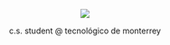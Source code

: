 <!--## Hi there 👋


**A0GV/A0GV** is a ✨ _special_ ✨ repository because its `README.md` (this file) appears on your GitHub profile.

Here are some ideas to get you started:

- 🔭 I’m currently working on ...
- 🌱 I’m currently learning ...
- 👯 I’m looking to collaborate on ...
- 🤔 I’m looking for help with ...
- 💬 Ask me about ...
- 📫 How to reach me: ...
- 😄 Pronouns: ...
- ⚡ Fun fact: ...
-->
         
<p align="center">
  <a href="https://github.com/anuraghazra/github-readme-stats">
  <img src="https://github-readme-stats.vercel.app/api/top-langs/?username=A0GV&size_weight=0.5&count_weight=0.5&theme=vue-dark&hide=html,scss,cmake,css,shell,jupyter%20notebook&layout=donut&hide_border=true&hide_title=true">
  </a>      
</p>

<p align="center">
         c.s. student @ tecnológico de monterrey 
</p>
